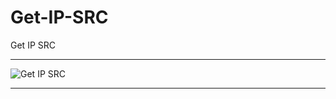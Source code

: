 # Get-IP-SRC
Get IP SRC

** **

![Get IP SRC](https://user-images.githubusercontent.com/74623428/147436724-c405787d-fdb6-4746-90be-10ec9a9818e7.PNG)

** **
